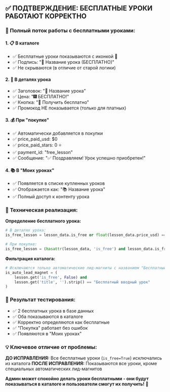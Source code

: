 ## ✅ ПОДТВЕРЖДЕНИЕ: БЕСПЛАТНЫЕ УРОКИ РАБОТАЮТ КОРРЕКТНО

### 🎯 Полный поток работы с бесплатными уроками:

#### 1. 📋 **В каталоге**
- ✅ Бесплатные уроки показываются с иконкой 🎁
- ✅ Подпись: "🎁 Название урока (БЕСПЛАТНО)"
- ✅ Не скрываются (в отличие от старой логики)

#### 2. 📄 **В деталях урока**
- ✅ Заголовок: "🎁 Название урока"
- ✅ Цена: "🎆 БЕСПЛАТНО!"
- ✅ Кнопка: "🎁 Получить бесплатно"
- ✅ Промокод НЕ показывается (только для платных)

#### 3. 💰 **При "покупке"**
- ✅ Автоматически добавляется в покупки
- ✅ price_paid_usd: $0
- ✅ price_paid_stars: 0 ⭐
- ✅ payment_id: "free_lesson"
- ✅ Сообщение: "✅ Поздравляем! Урок успешно приобретен!"

#### 4. 📚 **В "Моих уроках"**
- ✅ Появляется в списке купленных уроков
- ✅ Отображается как: "📚 Название урока"
- ✅ Полный доступ к контенту урока

### 🔧 **Техническая реализация:**

**Определение бесплатного урока:**
```python
# В деталях урока:
is_free_lesson = lesson_data.is_free or float(lesson_data.price_usd) == 0

# При покупке:
is_free_lesson = (hasattr(lesson_data, 'is_free') and lesson_data.is_free) or float(lesson_data.price_usd) == 0
```

**Фильтрация каталога:**
```python
# Исключаются только автоматические лид-магниты с названием "Бесплатный вводный урок"
is_auto_lead_magnet = (
    lesson.get('is_free', False) and 
    lesson.get('title', '').strip() == "Бесплатный вводный урок"
)
```

### 🎉 **Результат тестирования:**
- ✅ 2 бесплатных урока в базе данных
- ✅ Оба показываются в каталоге
- ✅ Корректно определяются как бесплатные
- ✅ "Покупка" работает без ошибок
- ✅ Появляются в "Моих уроках"

### 💡 **Ключевое отличие от проблемы:**
**ДО ИСПРАВЛЕНИЯ:** Все бесплатные уроки (`is_free=True`) исключались из каталога
**ПОСЛЕ ИСПРАВЛЕНИЯ:** Показываются все уроки, кроме специальных автоматических лид-магнитов

**Админ может спокойно делать уроки бесплатными - они будут показываться в каталоге и пользователи смогут их получить!** 🎯